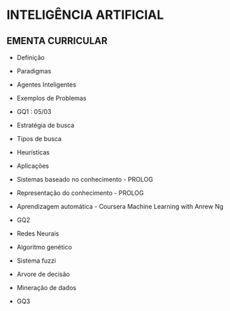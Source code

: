 # INTELIGÊNCIA ARTIFICIAL 

## EMENTA CURRICULAR

- Definição 
- Paradigmas
- Agentes Inteligentes 
- Exemplos de Problemas 

- GQ1 : 05/03

- Estratégia de busca
- Tipos de busca
- Heurísticas
- Aplicações 
- Sistemas baseado no conhecimento - PROLOG
- Representação do conhecimento - PROLOG
- Aprendizagem automática - Coursera Machine Learning with Anrew Ng 
- GQ2 

- Redes Neurais 
- Algoritmo genético 
- Sistema fuzzi
- Arvore de decisão 
- Mineração de dados
- GQ3
